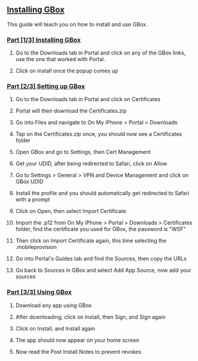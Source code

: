 ## [Installing GBox](accent://)

This guide will teach you on how to install and use GBox.

### [Part [1/3] Installing GBox](accent://)

1. Go to the Downloads tab in Portal and click on any of the GBox links, use the one that worked with Portal.

2. Click on install once the popup comes up

### [Part [2/3] Setting up GBox](accent://)

1. Go to the Downloads tab in Portal and click on Certificates

2. Portal will then download the Certificates.zip

3. Go into Files and navigate to On My iPhone > Portal > Downloads

4. Tap on the Certificates.zip once, you should now see a Certificates folder

5. Open GBox and go to Settings, then Cert Management

6. Get your UDID, after being redirected to Safari, click on Allow

7. Go to Settings > General > VPN and Device Management and click on GBox UDID

8. Install the profile and you should automatically get redirected to Safari with a prompt

9. Click on Open, then select Import Certificate

10. Import the .p12 from On My iPhone > Portal > Downloads > Certificates folder, find the certificate you used for GBox, the password is "WSF"

11. Then click on Import Certificate again, this time selecting the .mobileprovision

12. Go into Portal's Guides tab and find the Sources, then copy the URLs

13. Go back to Sources in GBox and select Add App Source, now add your sources

### [Part [3/3] Using GBox](accent://)

1. Download any app using GBox

2. After downloading, click on Install, then Sign, and Sign again

3. Click on Install, and Install again

4. The app should now appear on your home screen

5. Now read the Post Install Notes to prevent revokes



